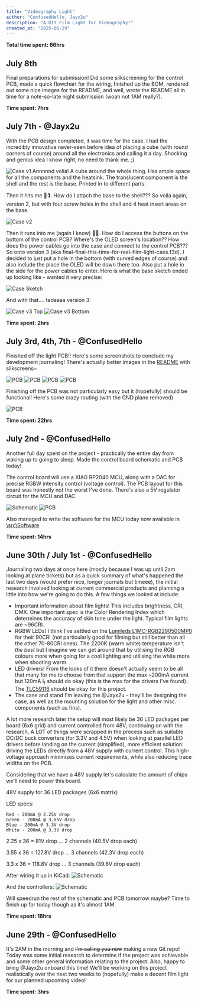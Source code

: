 ```yaml
---
title: "Videography Light"
author: "ConfusedHello, Jayx2u"
description: "A DIY Film Light for Videography!"
created_at: "2025-06-29"
---
```



**Total time spent: 66hrs**


## July 8th
Final preparations for submission! Did some silkscreening for the control PCB, made a quick flowchart for the wiring, finished up the BOM, rendered out some nice images for the README, and well, wrote the README all in time for a note-so-late night submission (woah not 1AM really?).

**Time spent: 7hrs**


## July 7th - @Jayx2u
With the PCB design completed, it was time for the case. I had the incredibly innovative never-seen before idea of placing a cube (with round corners of course) around all the electronics and calling it a day. Shocking and genius idea I know right, no need to thank me. ;)

![Case v1](https://github.com/ConfusedHello/Videography-Light/blob/main/assets/CaseV1.png?raw=true)
Annnnnd volia! A cube around the whole thing. Has ample space for all the components and the heatsink. The translucent component is the shell and the rest is the base. Printed in to different parts. 

Then it hits me 🤸🏌️. How do I attach the base to the shell??? So voila again, version 2, but with four screw holes in the shell and 4 heat insert areas on the base.

![Case v2](https://github.com/ConfusedHello/Videography-Light/blob/main/assets/CaseV2.png?raw=true)

Then it runs into me (again I know) 🤸🚗. How do I access the buttons on the bottom of the control PCB? Where's the OLED screen's location?? How does the power cables go into the case and connect to the control PCB??? So onto version 3 (aka final-final-this-time-for-real-film-light-caes.f3d). I decided to just put a hole in the bottom (with curved edges of course) and also include the place the OLED will be down there too. Also put a hole in the side for the power cables to enter. Here is what the base sketch ended up looking like - wanted it very precise:

![Case Sketch](https://github.com/ConfusedHello/Videography-Light/blob/main/assets/CaseSketch.png?raw=true)

And with that.... tadaaaa version 3:

![Case v3 Top](https://github.com/ConfusedHello/Videography-Light/blob/main/assets/CaseV3Top.png?raw=true)
![Case v3 Bottom](https://github.com/ConfusedHello/Videography-Light/blob/main/assets/CaseV3Bottom.png?raw=true)

**Time spent: 2hrs**


## July 3rd, 4th, 7th - @ConfusedHello
Finished off the light PCB!! Here's some screenshots to conclude my development journaling! There's actually better images in the [README](https://raw.githubusercontent.com/ConfusedHello/Videography-Light/) with silkscreens~

![PCB](https://raw.githubusercontent.com/ConfusedHello/Videography-Light/refs/heads/main/assets/KicadPCB2.png)
![PCB](https://raw.githubusercontent.com/ConfusedHello/Videography-Light/refs/heads/main/assets/KicadPCB1.png)
![PCB](https://raw.githubusercontent.com/ConfusedHello/Videography-Light/refs/heads/main/assets/FusionPCB2.png)
![PCB](https://raw.githubusercontent.com/ConfusedHello/Videography-Light/refs/heads/main/assets/FusionPCB2.png)

Finishing off the PCB was not particularly easy but it (hopefully) should be functional! Here's some crazy routing (with the GND plane removed)

![PCB](https://raw.githubusercontent.com/ConfusedHello/Videography-Light/refs/heads/main/assets/PCB2.png)


**Time spent: 22hrs**


## July 2nd - @ConfusedHello
Another full day spent on the project - practically the entire day from waking up to going to sleep. Made the control board schematic and PCB today!

The control board will use a XIAO RP2040 MCU, along with a DAC for precise RGBW intensity control (voltage control). The PCB layout for this board was honestly not the worst I've done. There's also a 5V regulator circuit for the MCU and DAC.

![Schematic](https://raw.githubusercontent.com/ConfusedHello/Videography-Light/refs/heads/main/assets/Schematic3.png)
![PCB](https://raw.githubusercontent.com/ConfusedHello/Videography-Light/refs/heads/main/assets/PCB1.png)

Also managed to write the software for the MCU today now available in [\src\Software](https://github.com/ConfusedHello/Videography-Light/tree/main/src/Software)


**Time spent: 14hrs**


## June 30th / July 1st - @ConfusedHello
Journaling two days at once here (mostly because I was up until 2am looking at plane tickets) but as a quick summary of what's happened the last two days (would prefer nice, longer journals but timeee), the initial research involved looking at current commercial products and planning a little into how we're going to do this. A few things we looked at include:

- Important information about film lights! This includes brightness, CRI, DMX. One important spec is the Color Rendering Index which determines the accuracy of skin tone under the light. Typical film lights are ~96CRI.
- RGBW LEDs! I think I've settled on the [Lumileds L1MC-RGB2290500MP0](https://au.mouser.com/ProductDetail/Lumileds/L1MC-RGB2290500MP0?qs=sGAEpiMZZMv0DJfhVcWlKxHzv%2FYltZfuS1ndax89H6UJdf0iYUN9cA%3D%3D) for their 90CRI (not particularly good for filming but still better than all the other 70-80CRI ones). The 2200K (warm white) temperature isn't *the best* but I imagine we can get around that by utilising the RGB colours more when going for a cool lighting and utilising the white more when shooting warm.
- LED drivers! From the looks of it there doesn't actually seem to be all that many for me to choose from that support the max ~200mA current but 120mA I<sub>f</sub> should do okay (this is the max for the drivers I've found). The [TLC59116](https://www.ti.com/product/TLC59116) should be okay for this project.
- The case and stand I'm leaving the @Jayx2u - they'll be designing the case, as well as the mounting solution for the light and other misc. components (such as fins).

A lot more research later the setup will most likely be 36 LED packages per board (6x6 grid) and current controlled from 48V, continuing on with the research, A LOT of things were scrapped in the process such as suitable DC/DC buck converters (for 3.3V and 4.5V) when looking at parallel LED drivers before landing on the current (simplified), more efficient solution: driving the LEDs directly from a 48V supply with current control. This high-voltage approach minimizes current requirements, while also reducing trace widths on the PCB.

Considering that we have a 48V supply let's calculate the amount of chips we'll need to power this board.

48V supply for 36 LED packages (6x6 matrix)

LED specs:
```
Red - 200mA @ 2.25V drop
Green - 200mA @ 3.55V drop
Blue - 200mA @ 3.3V drop
White - 200mA @ 3.3V drop
```

2.25 x 36 = 81V drop
... 2 channels (40.5V drop each)

3.55 x 36 = 127.8V drop
... 3 channels (42.3V drop each)

3.3 x 36 = 118.8V drop
... 3 channels (39.6V drop each)


After wiring it up in KiCad:
![Schematic](https://raw.githubusercontent.com/ConfusedHello/Videography-Light/refs/heads/main/assets/Schematic1.png)

And the controllers:
![Schematic](https://raw.githubusercontent.com/ConfusedHello/Videography-Light/refs/heads/main/assets/Schematic2.png)

Will speedrun the rest of the schematic and PCB tomorrow maybe? Time to finish up for today though as it's almost 1AM.

**Time spent: 18hrs**


## June 29th - @ConfusedHello
It's 2AM in the morning and ~~I'm calling you now~~ making a new Git repo! Today was some initial research to determine if the project was achievable and some other general information relating to the project. Also, happy to bring @Jayx2u onboard this time! We'll be working on this project realistically over the next two weeks to (hopefully) make a decent film light for our planned upcoming video!

**Time spent: 3hrs**
